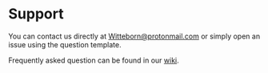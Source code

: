 # Support

You can contact us directly at Witteborn@protonmail.com
or simply open an issue using the question template.

Frequently asked question can be found in our [wiki](https://github.com/Witteborn/GitHubBoilerplate/wiki/FAQ).
